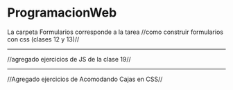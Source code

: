 # ProgramacionWeb

La carpeta Formularios corresponde a la tarea //como construir formularios con css (clases 12 y 13)//

-------------------------------------------------

//agregado ejercicios de JS de la clase 19//


----------------------------------------------

//Agregado ejercicios de Acomodando Cajas en CSS//
